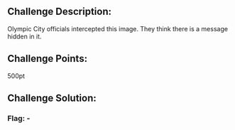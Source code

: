 ## Challenge Description:

Olympic City officials intercepted this image. They think there is a message hidden in it.

## Challenge Points:

500pt

## Challenge Solution:



### Flag: -
